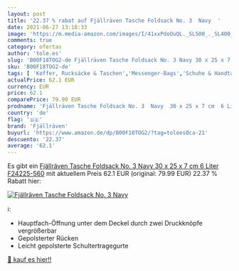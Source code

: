 ```yaml
---
layout: post
title: '22.37 % rabat auf Fjällräven Tasche Foldsack No. 3  Navy  '
date: 2021-06-27 13:18:33
image: 'https://m.media-amazon.com/images/I/41xxPdoOuQL._SL500_._SL400_.jpg'
comments: true
category: ofertas
author: 'tole.es'
slug: 'B00F18TOG2-de Fjällräven Tasche Foldsack No. 3 Navy 30 x 25 x 7 cm 6...'
sku: 'B00F18TOG2-de'
tags: [ 'Koffer, Rucksäcke & Taschen','Messenger-Bags','Schuhe & Handtaschen','Schuhe, Handtaschen & Accessoires','fjällräven', ]
actualPrice: 62.1 EUR
currency: EUR
price: 62.1
comparePrice: 79.99 EUR
prodname: 'Fjällräven Tasche Foldsack No. 3  Navy  30 x 25 x 7 cm  6 Liter  F24225-560'
country: 'de'
flag: '🇩🇪'
brand: 'Fjällräven'
buyurl: 'https://www.amazon.de/dp/B00F18TOG2/?tag=tolees0ca-21'
descuento: '22.37'
average: '62.1'
---
```


Es gibt ein [Fjällräven Tasche Foldsack No. 3  Navy  30 x 25 x 7 cm  6 Liter  F24225-560](https://www.amazon.de/dp/B00F18TOG2/?tag=tolees0ca-21) mit aktuellem Preis 62.1 EUR (original: 79.99 EUR) 22.37 % Rabatt hier:

[![Fjällräven Tasche Foldsack No. 3  Navy  ](https://m.media-amazon.com/images/I/41xxPdoOuQL._SL500_._SL400_.jpg)](https://www.amazon.de/dp/B00F18TOG2/?tag=tolees0ca-21)

ℹ️:

- Hauptfach-Öffnung unter dem Deckel durch zwei Druckknöpfe vergrößerbar
- Gepolsterter Rücken
- Leicht gepolsterte Schultertragegurte

[🛒 kauf es hier!!](https://www.amazon.de/dp/B00F18TOG2/?tag=tolees0ca-21)
